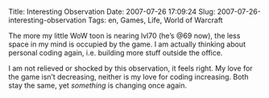 Title: Interesting Observation
Date: 2007-07-26 17:09:24
Slug: 2007-07-26-interesting-observation
Tags: en, Games, Life, World of Warcraft


The more my little WoW toon is nearing lvl70 (he’s @69 now), the less space in
my mind is occupied by the game. I am actually thinking about personal coding
again, i.e. building more stuff outside the office.

I am not relieved or shocked by this observation, it feels right. My love for
the game isn’t decreasing, neither is my love for coding increasing. Both stay
the same, yet _something_ is changing once again.
